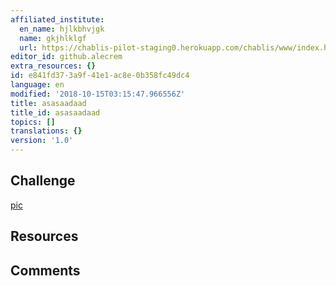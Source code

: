 ```yaml
---
affiliated_institute:
  en_name: hjlkbhvjgk
  name: gkjhlklgf
  url: https://chablis-pilot-staging0.herokuapp.com/chablis/www/index.html#/teacher-affiliation-add
editor_id: github.alecrem
extra_resources: {}
id: e841fd37-3a9f-41e1-ac8e-0b358fc49dc4
language: en
modified: '2018-10-15T03:15:47.966556Z'
title: asasaadaad
title_id: asasaadaad
topics: []
translations: {}
version: '1.0'
---
```


## Challenge
[pic](https://i.imgur.com/wTMEQ8L.jpg)


## Resources



## Comments




